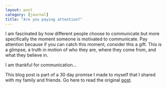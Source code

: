 ```yaml
---
layout: post
category: [journal]
title: "Are you paying attention?"
---
```


I am fascinated by how different people choose to communicate but more specifically the moment someone is motivated to communicate.  Pay attention because if you can catch this moment, consider this a gift. This is a glimpse, a truth in motion of who they are, where they come from, and what they believe in. 

I am thankful for communication...


This blog post is part of a 30 day promise I made to myself that I shared with my family and friends. Go here to read the original <a href="/journal/2011/11/03/art-of-accountability.html">post</a>. 